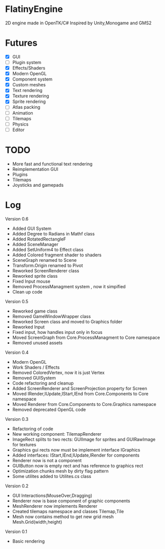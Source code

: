 # FlatinyEngine
2D engine made in OpenTK/C# Inspired by Unity,Monogame and GMS2

# Futures
- [x] GUI
- [ ] Plugin system
- [x] Effects/Shaders
- [x] Modern OpenGL
- [x] Component system
- [x] Custom meshes
- [x] Text rendering
- [x] Texture rendering
- [x] Sprite rendering
- [ ] Atlas packing
- [ ] Animation 
- [ ] Tilemaps
- [ ] Physics
- [ ] Editor

# TODO
- More fast and functional text rendering
- Reimplementation GUI
- Plugins
- Tilemaps
- Joysticks and gamepads

# Log

Version 0.6
- Added GUI System
- Added Degree to Radians in Mathf class
- Added RotatedRectangleF
- Added SceneManager
- Added SetUniform4 to Effect class
- Added Colored fragment shader to shaders
- SceneGraph renamed to Scene
- Transform.Origin renamed to Pivot
- Reworked ScreenRenderer class
- Reworked sprite class
- Fixed Input mouse
- Removed ProcessManagment system , now it simpified
- Clean up code

Version 0.5
- Reworked game class
- Removed GameWindowWrapper class
- Reworked Screen class and moved to Graphics folder
- Reworked Input
- Fixed input, how handles input only in focus
- Moved ScreenGraph from Core.ProcessManagment to Core namespace
- Removed unused assets

Version 0.4
- Modern OpenGL
- Work Shaders / Effects
- Removed ColoredVertex, now it is just Vertex 
- Removed GUISystem
- Code refactoring and cleanup
- Added ScreenRenderer and ScreenProjection property for Screen
- Moved IRender,IUpdate,IStart,IEnd from Core.Components to Core namespace
- Moved Renderer from Core.Components to Core.Graphics namespace
- Removed deprecated OpenGL code

Version 0.3
- Refactoring of code
- New working component: TilemapRenderer
- ImageRect splits to two rects: GUIImage for sprites and GUIRawImage for textures
- Graphics gui rects now must be implement interface IGraphics
- Added interfaces: IStart,IEnd,IUpdate,IRender for components
- Renderer now is not a component
- GUIButton now is empty rect and has reference to graphics rect
- Optimization chunks mesh by dirty flag pattern
- Some utilites added to Utilites.cs class

Version 0.2
- GUI Interactions(MouseOver,Dragging)
- Renderer now is base component of graphic components
- MeshRenderer now implements Renderer
- Created tilemaps namespace and classes Tilemap,Tile
- Mesh now contains method to get new grid mesh Mesh.Grid(width,height)

Version 0.1
- Basic rendering


